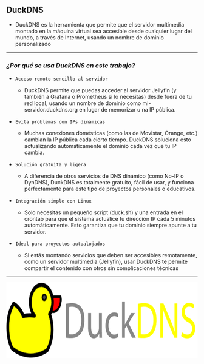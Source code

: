 ## DuckDNS

- DuckDNS es la herramienta que permite que el servidor multimedia montado en la máquina virtual sea accesible desde cualquier lugar del mundo, a través de Internet, usando un nombre de dominio personalizado

---

### *¿Por qué se usa DuckDNS en este trabajo?*

- `Acceso remoto sencillo al servidor`
    - DuckDNS permite que puedas acceder al servidor Jellyfin (y también a Grafana o Prometheus si lo necesitas) desde fuera de tu red local, usando un nombre de dominio como mi-servidor.duckdns.org en lugar de memorizar u        na IP pública.

- `Evita problemas con IPs dinámicas`
    - Muchas conexiones domésticas (como las de Movistar, Orange, etc.) cambian la IP pública cada cierto tiempo. DuckDNS soluciona esto actualizando automáticamente el dominio cada vez que tu IP cambia.

- `Solución gratuita y ligera`
    - A diferencia de otros servicios de DNS dinámico (como No-IP o DynDNS), DuckDNS es totalmente gratuito, fácil de usar, y funciona perfectamente para este tipo de proyectos personales o educativos.

- `Integración simple con Linux`
    - Solo necesitas un pequeño script (duck.sh) y una entrada en el crontab para que el sistema actualice tu dirección IP cada 5 minutos automáticamente. Esto garantiza que tu dominio siempre apunte a tu servidor.

- `Ideal para proyectos autoalojados`
    - Si estás montando servicios que deben ser accesibles remotamente, como un servidor multimedia (Jellyfin), usar DuckDNS te permite compartir el contenido con otros sin complicaciones técnicas

---
 
<p align="center">
  <img src="/MainFolder/img/ddns.png" alt="DuckDNS" width="750" height="200">
</p>

